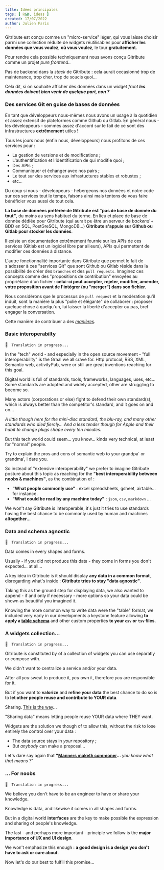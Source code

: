 ```yaml
---
title: Idées principales
tags: [ R&D, ideas ]
created: 17/07/2022
author: Julien Paris
---
```


Gitribute est conçu comme un "micro-service" léger, qui vous laisse choisir parmi une collection réduite de widgets réutilisables pour **afficher les données que vous voulez**, **où vous voulez**, le tour **gratuitement**.

Pour rendre cela possible techniquement nous avons conçu Gitribute comme un projet _pure frontend_..

Pas de backend dans la _stack_ de Gitribute : cela aurait occasionné trop de maintenance, trop cher, trop de soucis quoi...

Cela dit, si on souhaite afficher des données dans un widget _front_ _**les données doivent bien venir de quelque part, non ?**_

### Des services Git en guise de bases de données

En tant que développeurs nous-mêmes nous avons un usage à la quotidien et assez extensif de plateformes comme Github ou Gitlab. En général nous - les développeurs - sommes assez d'accord sur le fait de ce sont des infrastructures **extrêmement** utiles !

Tous les jours nous (enfin nous, développeurs) nous profitons de ces services pour :

- La gestion de versions et de modifications ;
- L'authentification et l'identification de qui modifie quoi ;
- Des APIs ;
- Communiquer et échanger avec nos pairs ;
- Le tout sur des services aux infrastuctures stables et robustes ;
- etc...

Du coup si nous - développeurs - hébergeons nos données et notre code sur ces services tout le temps, faisons ainsi mais tentons de vous faire bénéficier vous aussi de tout cela.

**La base de données préférée de Gitribute est "pas de base de donnée du tout"**, du moins au sens habituel du terme. En lieu et place de base de donnée dédiée pour Gitribute (qui aurait pu être un serveur de _backend_ + BDD en SQL, PostGreSQL, MongoDB...) **Gitribute s'appuie sur Github ou Gitlab pour stocker les données**.

Il existe un documentation extrêmement fournie sur les APIs de ces services (Gitlab est un logiciel libre par ailleurs), APIs qui permettent de modifier ces données à distance.

L'autre fonctionnalité importante dans Gitribute que permet le fait de s'adosser à ces "services Git" que sont Github ou Gitlab réside dans la possibilité de créer des `branches` et des `pull requests`. Imaginez ces concepts comme des "propositions de contribution" envoyées au propriétaire d'un fichier : **celui-ci peut accepter, rejeter, modifier, amender, votre proposition avant de l'intégrer (ou "merger") dans son fichier**.

Nous considérons que le processus de `pull request` et la modération qu'il induit, sont la manière la plus "polie et élégante" de collaborer : proposer quelque chose à quelqu'un, lui laisser la liberté d'accepter ou pas, bref engager la conversation.

Cette manière de contribuer a des _[manières](https://idiomorigins.org/origin/manners-maketh-man)_.

### Basic interoperabilty

🚧  &nbsp; `Translation in progress...`

In the "tech" world - and especially in the open source movement - "full interoperability" is the Graal we all crave for. Http protocol, RSS, XML, Semantic web, activityPub, were or still are great inventions reaching for this goal.

Digital world is full of standards, tools, frameworks, languages, uses, etc... Some standards are adopted and widely accepted, other are struggling to become so.

Many actors (corporations or else) fight to defend their own standard(s), which is always better than the competitor's standard, and it goes on and on...

_A little though here for the mini-disc standard, the blu-ray, and many other standards who died fiercly... And a less tender though for Apple and their habit to change plugs shape every ten minutes._

But this tech world could seem... you know... kinda very technical, at least for "normal" people.

Try to explain the pros and cons of semantic web to your grandpa' or grandma', I dare you.

So instead of "extensive interoperability" we prefer to imagine Gitribute posture about this topic as reaching for the **"best interoperability between noobs & machines"**, as the combination of :

- **"What people commonly use"** : excel spreadsheets, gsheet, airtable... for instance.
- **"What could be read by any machine today"** : `json`, `csv`, `markdown` ...

We won't say Gitribute is interoperable, it's just it tries to use standards having the best chance to be commonly used by human and machines **altogether**...

### Data and schema agnostic

🚧  &nbsp; `Translation in progress...`

Data comes in every shapes and forms. 

Usually - if you did not produce this data - they come in forms you don't expected... at all...

A key idea in Gitribute is it should display **any data in a common format**, disregarding what's inside : **Gitribute tries to stay "data agnostic"**.

Taking this as the ground step for displaying data, we also wanted to append - if and only if necessary - more options so your data could be shown as beautiful you imagined it.

Knowing the more common way to write data were the "table" format, we included very early in our developments a keystone feature allowing **to apply a [table schema](https://specs.frictionlessdata.io/table-schema/)** and other custom properties **to your `csv` or `tsv` files**.

### A widgets collection...

🚧  &nbsp; `Translation in progress...`

Gitribute is constituted by of a collection of widgets you can use separatly or compose with.

We didn't want to centralize a service and/or your data.

After all _you_ sweat to produce it, _you_ own it, therefore _you_ are responsible for it.

But if you want to **valorize** and **refine your data** the best chance to do so is to **let other people reuse and contribute to YOUR data**.

Sharing. [This is the way](https://www.youtube.com/watch?v=uelA7KRLINA&ab_channel=Gabriel)...

"Sharing data" means letting people reuse YOUR data where THEY want.

Widgets are the solution we though of to allow this, without the risk to lose entirely the control over your data :

- The data source stays in _your_ repository ;
- But _anybody_ can make a proposal...

Let's dare say again that **"[Manners maketh commoner](https://www.youtube.com/watch?v=hUtNQAdhIR4&ab_channel=RodStickler)...** _you know what that means ?_"

### ... For noobs

🚧  &nbsp; `Translation in progress...`

We believe you don't have to be an engineer to have or share your knowledge.

Knowledge _is_ data, and likewise it comes in all shapes and forms.

But in a digital world **interfaces** are the key to make possible the expression and sharing of people's knowledge.

The last - and perhaps more important - principle we follow is the **major importance of UX and UI design**.

We won't emphasize this enough : **a good design is a design you don't have to ask or care about**.

Now let's do our best to fulfill this promise...
